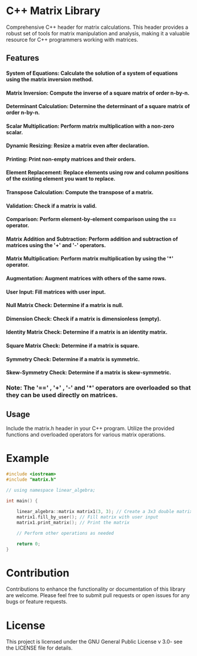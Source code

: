 # C++ Matrix Library
Comprehensive C++ header for matrix calculations. This header provides a robust set of tools for matrix manipulation and analysis, making it a valuable resource for C++ programmers working with matrices.

## Features
#### System of Equations: Calculate the solution of a system of equations using the matrix inversion method.  
#### Matrix Inversion: Compute the inverse of a square matrix of order n-by-n.  
#### Determinant Calculation: Determine the determinant of a square matrix of order n-by-n.  
#### Scalar Multiplication: Perform matrix multiplication with a non-zero scalar.  
#### Dynamic Resizing: Resize a matrix even after declaration.  
#### Printing: Print non-empty matrices and their orders.  
#### Element Replacement: Replace elements using row and column positions of the existing element you want to replace.  
#### Transpose Calculation: Compute the transpose of a matrix.  
#### Validation: Check if a matrix is valid.  
#### Comparison: Perform element-by-element comparison using the == operator.  
#### Matrix Addition and Subtraction: Perform addition and subtraction of matrices using the '+' and '-' operators.  
#### Matrix Multiplication: Perform matrix multiplication by using the '*' operator.  
#### Augmentation: Augment matrices with others of the same rows.  
#### User Input: Fill matrices with user input.  
#### Null Matrix Check: Determine if a matrix is null.  
#### Dimension Check: Check if a matrix is dimensionless (empty).  
#### Identity Matrix Check: Determine if a matrix is an identity matrix.  
#### Square Matrix Check: Determine if a matrix is square.  
#### Symmetry Check: Determine if a matrix is symmetric.  
#### Skew-Symmetry Check: Determine if a matrix is skew-symmetric.  
### Note: The '==' , '+' , '-' and '*' operators are overloaded so that they can be used directly on matrices.

## Usage

Include the matrix.h header in your C++ program.
Utilize the provided functions and overloaded operators for various matrix operations.

# Example
```cpp
#include <iostream>
#include "matrix.h"

// using namespace linear_algebra;

int main() {
    
    linear_algebra::matrix matrix1(3, 3); // Create a 3x3 double matrix
    matrix1.fill_by_user(); // Fill matrix with user input
    matrix1.print_matrix(); // Print the matrix

    // Perform other operations as needed

    return 0;
}
```

# Contribution
Contributions to enhance the functionality or documentation of this library are welcome. Please feel free to submit pull requests or open issues for any bugs or feature requests.

# License
This project is licensed under the GNU General Public License v 3.0- see the LICENSE file for details.
